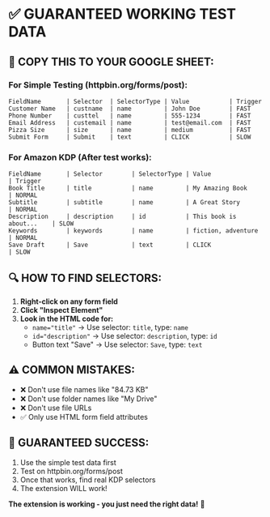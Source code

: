 # ✅ GUARANTEED WORKING TEST DATA

## 🧪 COPY THIS TO YOUR GOOGLE SHEET:

### For Simple Testing (httpbin.org/forms/post):
```
FieldName       | Selector  | SelectorType | Value           | Trigger
Customer Name   | custname  | name         | John Doe        | FAST
Phone Number    | custtel   | name         | 555-1234        | FAST  
Email Address   | custemail | name         | test@email.com  | FAST
Pizza Size      | size      | name         | medium          | FAST
Submit Form     | Submit    | text         | CLICK           | SLOW
```

### For Amazon KDP (After test works):
```
FieldName       | Selector        | SelectorType | Value                    | Trigger
Book Title      | title           | name         | My Amazing Book          | NORMAL
Subtitle        | subtitle        | name         | A Great Story            | NORMAL
Description     | description     | id           | This book is about...    | SLOW
Keywords        | keywords        | name         | fiction, adventure       | NORMAL
Save Draft      | Save            | text         | CLICK                    | SLOW
```

## 🔍 HOW TO FIND SELECTORS:

1. **Right-click on any form field**
2. **Click "Inspect Element"**  
3. **Look in the HTML code for:**
   - `name="title"` → Use selector: `title`, type: `name`
   - `id="description"` → Use selector: `description`, type: `id`
   - Button text "Save" → Use selector: `Save`, type: `text`

## ⚠️ COMMON MISTAKES:
- ❌ Don't use file names like "84.73 KB"
- ❌ Don't use folder names like "My Drive"  
- ❌ Don't use file URLs
- ✅ Only use HTML form field attributes

## 🚀 GUARANTEED SUCCESS:
1. Use the simple test data first
2. Test on httpbin.org/forms/post
3. Once that works, find real KDP selectors
4. The extension WILL work!

**The extension is working - you just need the right data!** 🎯